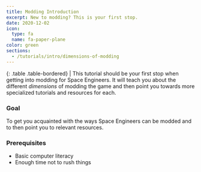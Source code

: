 ```yaml
---
title: Modding Introduction
excerpt: New to modding? This is your first stop.
date: 2020-12-02
icon:
  type: fa
  name: fa-paper-plane
color: green
sections:
  - /tutorials/intro/dimensions-of-modding
---
```


<div class="table-responsive">

{: .table .table-bordered}
| This tutorial should be your first stop when getting into modding for Space Engineers. It will teach you about the different *dimensions* of modding the game and then point you towards more specialized tutorials and resources for each.

</div>

### Goal
To get you acquainted with the ways Space Engineers can be modded and to then point you to relevant resources.

### Prerequisites
* Basic computer literacy
* Enough time not to rush things
<br><br/>